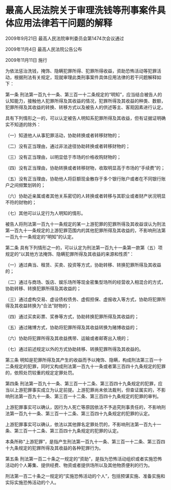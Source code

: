 # 最高人民法院关于审理洗钱等刑事案件具体应用法律若干问题的解释

2009年9月21日 最高人民法院审判委员会第1474次会议通过

2009年11月4日 最高人民法院公告公布

2009年11月11日 施行

为依法惩治洗钱，掩饰、隐瞒犯罪所得、犯罪所得收益，资助恐怖活动等犯罪活动，根据刑法有关规定，现就审理此类刑事案件具体应用法律的若干问题解释如下：

第一条 刑法第一百九十一条、第三百一十二条规定的“明知”，应当结合被告人的认知能力，接触他人犯罪所得及其收益的情况，犯罪所得及其收益的种类、数额，犯罪所得及其收益的转换、转移方式以及被告人的供述等主、客观因素进行认定。

具有下列情形之一的，可以认定被告人明知系犯罪所得及其收益，但有证据证明确实不知道的除外：

（一）知道他人从事犯罪活动，协助转换或者转移财物的；

（二）没有正当理由，通过非法途径协助转换或者转移财物的；

（三）没有正当理由，以明显低于市场的价格收购财物的；

（四）没有正当理由，协助转换或者转移财物，收取明显高于市场的“手续费”的；

（五）没有正当理由，协助他人将巨额现金散存于多个银行账户或者在不同银行账户之间频繁划转的；

（六）协助近亲属或者其他关系密切的人转换或者转移与其职业或者财产状况明显不符的财物的；

（七）其他可以认定行为人明知的情形。

被告人将刑法第一百九十一条规定的某一上游犯罪的犯罪所得及其收益误认为刑法第一百九十一条规定的上游犯罪范围内的其他犯罪所得及其收益的，不影响刑法第一百九十一条规定的“明知”的认定。

第二条 具有下列情形之一的，可以认定为刑法第一百九十一条第一款第（五）项规定的“以其他方法掩饰、隐瞒犯罪所得及其收益的来源和性质”：

（一）通过典当、租赁、买卖、投资等方式，协助转移、转换犯罪所得及其收益的；

（二）通过与商场、饭店、娱乐场所等现金密集型场所的经营收入相混合的方式，协助转移、转换犯罪所得及其收益的；

（三）通过虚构交易、虚设债权债务、虚假担保、虚报收入等方式，协助将犯罪所得及其收益转换为“合法”财物的；

（四）通过买卖彩票、奖券等方式，协助转换犯罪所得及其收益的；

（五）通过赌博方式，协助将犯罪所得及其收益转换为赌博收益的；

（六）协助将犯罪所得及其收益携带、运输或者邮寄出入境的；

（七）通过前述规定以外的方式协助转移、转换犯罪所得及其收益的。

第三条 明知是犯罪所得及其产生的收益而予以掩饰、隐瞒，构成刑法第三百一十二条规定的犯罪，同时又构成刑法第一百九十一条或者第三百四十九条规定的犯罪的，依照处罚较重的规定定罪处罚。

第四条 刑法第一百九十一条、第三百一十二条、第三百四十九条规定的犯罪，应当以上游犯罪事实成立为认定前提。上游犯罪尚未依法裁判，但查证属实的，不影响刑法第一百九十一条、第三百一十二条、第三百四十九条规定的犯罪的审判。

上游犯罪事实可以确认，因行为人死亡等原因依法不予追究刑事责任的，不影响刑法第一百九十一条、第三百一十二条、第三百四十九条规定的犯罪的认定。

上游犯罪事实可以确认，依法以其他罪名定罪处罚的，不影响刑法第一百九十一条、第三百一十二条、第三百四十九条规定的犯罪的认定。

本条所称“上游犯罪”，是指产生刑法第一百九十一条、第三百一十二条、第三百四十九条规定的犯罪所得及其收益的各种犯罪行为。

第五条 刑法第一百二十条之一规定的“资助”，是指为恐怖活动组织或者实施恐怖活动的个人筹集、提供经费、物资或者提供场所以及其他物质便利的行为。

刑法第一百二十条之一规定的“实施恐怖活动的个人”，包括预谋实施、准备实施和实际实施恐怖活动的个人。
